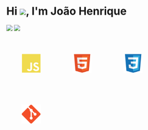 
<h1 align="left">Hi <img src="https://raw.githubusercontent.com/kaueMarques/kaueMarques/master/hi.gif" height="30px">, I'm João Henrique</h1>

<div>
  <img height="150em" src="https://github-readme-stats.vercel.app/api?username=JHenrique-m&show_icons=true&theme=onedark&include_all_commits=true&count_private=true">
  <img height="150em" src="https://github-readme-stats.vercel.app/api/top-langs/?username=JHenrique-m&layout=compact&langs_count=7&theme=onedark"><br><br>
 </div>  
<div aling="center">
  <img  height="50" style="padding:40px" src="https://raw.githubusercontent.com/devicons/devicon/master/icons/javascript/javascript-plain.svg">
  <img  height="50" style="padding:40px" src="https://raw.githubusercontent.com/devicons/devicon/master/icons/html5/html5-original.svg">
  <img  height="50" style="padding:40px" src="https://raw.githubusercontent.com/devicons/devicon/master/icons/css3/css3-original.svg">
  <img  height="50" style="padding:40px" src="https://raw.githubusercontent.com/devicons/devicon/master/icons/git/git-original.svg">
</div>

